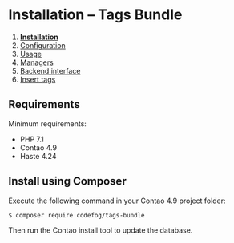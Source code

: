 # Installation – Tags Bundle

1. [**Installation**](01-installation.md)
2. [Configuration](02-config.md)
3. [Usage](03-usage.md)
4. [Managers](04-managers.md)
5. [Backend interface](05-backend.md)
6. [Insert tags](06-insert-tags.md)

## Requirements

Minimum requirements:

 - PHP 7.1
 - Contao 4.9
 - Haste 4.24

## Install using Composer

Execute the following command in your Contao 4.9 project folder:

    $ composer require codefog/tags-bundle

Then run the Contao install tool to update the database.
